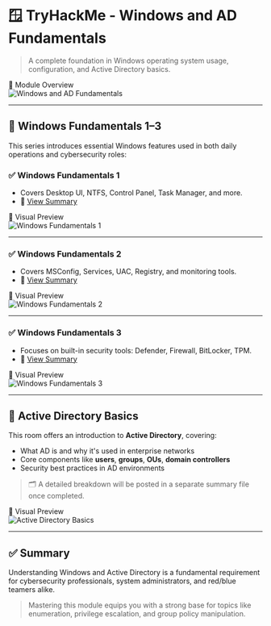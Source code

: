 # 🪟 TryHackMe - Windows and AD Fundamentals

> A complete foundation in Windows operating system usage, configuration, and Active Directory basics.

📌 Module Overview  
![Windows and AD Fundamentals](https://github.com/user-attachments/assets/e2a46e8f-98c0-4520-8a40-8b754b23ef20)


---

## 📘 Windows Fundamentals 1–3

This series introduces essential Windows features used in both daily operations and cybersecurity roles:

### ✅ Windows Fundamentals 1
- Covers Desktop UI, NTFS, Control Panel, Task Manager, and more.
- 📎 [View Summary](https://github.com/hackkim/TryHackMe/blob/master/thm-pre-security/windows/windows-fundamentals-1.md)

📌 Visual Preview  
![Windows Fundamentals 1](https://github.com/user-attachments/assets/8f555608-f374-4689-9a27-028525fb216b)

---

### ✅ Windows Fundamentals 2
- Covers MSConfig, Services, UAC, Registry, and monitoring tools.
- 📎 [View Summary](https://github.com/hackkim/TryHackMe/blob/master/thm-pre-security/windows/windows-fundamentals-2.md)

📌 Visual Preview  
![Windows Fundamentals 2](https://github.com/user-attachments/assets/3867bb17-8c98-4151-a4d5-f2c632b261e7)

---

### ✅ Windows Fundamentals 3
- Focuses on built-in security tools: Defender, Firewall, BitLocker, TPM.
- 📎 [View Summary](https://github.com/hackkim/TryHackMe/blob/master/thm-pre-security/windows/windows-fundamentals-3.md)

📌 Visual Preview  
![Windows Fundamentals 3](https://github.com/user-attachments/assets/0d627b07-3ab8-476c-962c-29ec72cd4806)

---

## 🧠 Active Directory Basics

This room offers an introduction to **Active Directory**, covering:

- What AD is and why it's used in enterprise networks
- Core components like **users**, **groups**, **OUs**, **domain controllers**
- Security best practices in AD environments

> 🗂️ A detailed breakdown will be posted in a separate summary file once completed.

📌 Visual Preview  
![Active Directory Basics](https://github.com/user-attachments/assets/55d0fff9-0335-408f-a48c-d31b27d79a40)

---

## ✅ Summary

Understanding Windows and Active Directory is a fundamental requirement for cybersecurity professionals, system administrators, and red/blue teamers alike.

> Mastering this module equips you with a strong base for topics like enumeration, privilege escalation, and group policy manipulation.
